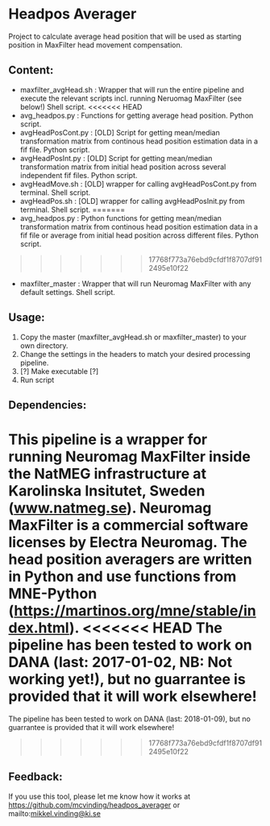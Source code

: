 # Headpos Averager
Project to calculate average head position that will be used as starting position in MaxFilter head movement compensation.

## Content:
* maxfilter_avgHead.sh : Wrapper that will run the entire pipeline and execute the relevant scripts incl. running Neruomag MaxFilter (see below!) Shell script.
<<<<<<< HEAD
* avg_headpos.py : Functions for getting average head position. Python script.
* avgHeadPosCont.py : [OLD] Script for getting mean/median transformation matrix from continous head position estimation data in a fif file. Python script.
* avgHeadPosInt.py : [OLD] Script for getting mean/median transformation matrix from initial head position across several independent fif files. Python script.
* avgHeadMove.sh : [OLD] wrapper for calling avgHeadPosCont.py from terminal. Shell script.
* avgHeadPos.sh : [OLD] wrapper for calling avgHeadPosInit.py from terminal. Shell script.
=======
* avg_headpos.py : Python functions for getting mean/median transformation matrix from continous head position estimation data in a fif file or average from initial head position across different files. Python script.
>>>>>>> 17768f773a76ebd9cfdf1f8707df912495e10f22
* maxfilter_master :  Wrapper that will run Neuromag MaxFilter with any default settings. Shell script.

## Usage:
1) Copy the master (maxfilter_avgHead.sh or maxfilter_master) to your own directory.
2) Change the settings in the headers to match your desired processing pipeline.
3) [?] Make executable [?]
4) Run script

## Dependencies:
This pipeline is a wrapper for running Neuromag MaxFilter inside the NatMEG infrastructure at Karolinska Insitutet, Sweden (www.natmeg.se). Neuromag MaxFilter is a commercial software licenses by Electra Neuromag.
The head position averagers are written in Python and use functions from MNE-Python (https://martinos.org/mne/stable/index.html).
<<<<<<< HEAD
The pipeline has been tested to work on DANA (last: 2017-01-02, NB: Not working yet!), but no guarrantee is provided that it will work elsewhere!
=======
The pipeline has been tested to work on DANA (last: 2018-01-09), but no guarrantee is provided that it will work elsewhere!
>>>>>>> 17768f773a76ebd9cfdf1f8707df912495e10f22

## Feedback:
If you use this tool, please let me know how it works at https://github.com/mcvinding/headpos_averager or mailto:mikkel.vinding@ki.se
